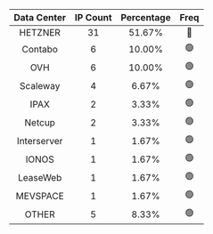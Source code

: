 | Data Center | IP Count | Percentage | Freq |
|:------------:|:--------:|:-----------:|:-----:|
| HETZNER | 31 | 51.67% | 🔴 |
| Contabo | 6 | 10.00% | 🟢 |
| OVH | 6 | 10.00% | 🟢 |
| Scaleway | 4 | 6.67% | 🟢 |
| IPAX | 2 | 3.33% | 🟢 |
| Netcup | 2 | 3.33% | 🟢 |
| Interserver | 1 | 1.67% | 🟢 |
| IONOS | 1 | 1.67% | 🟢 |
| LeaseWeb | 1 | 1.67% | 🟢 |
| MEVSPACE | 1 | 1.67% | 🟢 |
| OTHER | 5 | 8.33% | 🟢 |